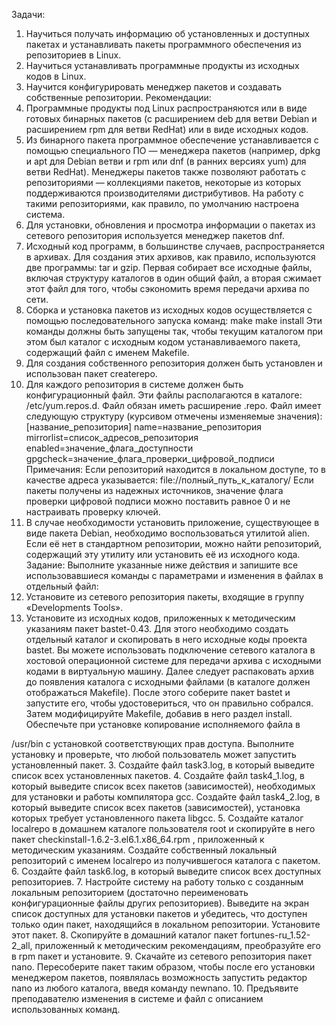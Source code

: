 Задачи:
1. Научиться получать информацию об установленных и доступных пакетах и устанавливать пакеты
программного обеспечения из репозиториев в Linux.
2. Научиться устанавливать программные продукты из исходных кодов в Linux.
3. Научится конфигурировать менеджер пакетов и создавать собственные репозитории.
Рекомендации:
1. Программные продукты под Linux распространяются или в виде готовых бинарных пакетов (с
расширением deb для ветви Debian и расширением rpm для ветви RedHat) или в виде исходных кодов.
2. Из бинарного пакета программное обеспечение устанавливается с помощью специального ПО —
менеджера пакетов (например, dpkg и apt для Debian ветви и rpm или dnf (в ранних версиях yum) для
ветви RedHat). Менеджеры пакетов также позволяют работать с репозиториями — коллекциями пакетов,
некоторые из которых поддерживаются производителями дистрибутивов. На работу с такими
репозиториями, как правило, по умолчанию настроена система.
3. Для установки, обновления и просмотра информации о пакетах из сетевого репозитория используется
менеджер пакетов dnf.
4. Исходный код программ, в большинстве случаев, распространяется в архивах. Для создания этих архивов,
как правило, используются две программы: tar и gzip. Первая собирает все исходные файлы, включая
структуру каталогов в один общий файл, а вторая сжимает этот файл для того, чтобы сэкономить время
передачи архива по сети.
5. Сборка и установка пакетов из исходных кодов осуществляется с помощью последовательного запуска
команд:
make
make install
Эти команды должны быть запущены так, чтобы текущим каталогом при этом был каталог с исходным
кодом устанавливаемого пакета, содержащий файл с именем Makefile.
6. Для создания собственного репозитория должен быть установлен и использован пакет createrepo.
7. Для каждого репозитория в системе должен быть конфигурационный файл. Эти файлы располагаются в
каталоге: /etc/yum.repos.d. Файл обязан иметь расширение .repo. Файл имеет следующую
структуру (курсивом отмечены изменяемые значения):
[название_репозитория]
name=название_репозитория
mirrorlist=список_адресов_репозитория
enabled=значение_флага_доступности
gpgcheck=значение_флага_проверки_цифровой_подписи
Примечания: Если репозиторий находится в локальном доступе, то в качестве адреса указывается:
file://полный_путь_к_каталогу/
Если пакеты получены из надежных источников, значение флага проверки цифровой подписи можно
поставить равное 0 и не настраивать проверку ключей.
8. В случае необходимости установить приложение, существующее в виде пакета Debian, необходимо
воспользоваться утилитой alien. Если её нет в стандартном репозитории, можно найти репозиторий,
содержащий эту утилиту или установить её из исходного кода.
Задание:
Выполните указанные ниже действия и запишите все использовавшиеся команды с параметрами и изменения в
файлах в отдельный файл:
1. Установите из сетевого репозитория пакеты, входящие в группу «Developments Tools».
2. Установите из исходных кодов, приложенных к методическим указаниям пакет bastet-0.43. Для этого
необходимо создать отдельный каталог и скопировать в него исходные коды проекта bastet. Вы
можете использовать подключение сетевого каталога в хостовой операционной системе для передачи
архива с исходными кодами в виртуальную машину. Далее следует распаковать архив до появления
каталога с исходными файлами (в каталоге должен отображаться Makefile). После этого соберите
пакет bastet и запустите его, чтобы удостовериться, что он правильно собрался. Затем модифицируйте
Makefile, добавив в него раздел install. Обеспечьте при установке копирование исполняемого файла в

/usr/bin с установкой соответствующих прав доступа. Выполните установку и проверьте, что любой
пользователь может запустить установленный пакет.
3. Создайте файл task3.log, в который выведите список всех установленных пакетов.
4. Создайте файл task4_1.log, в который выведите список всех пакетов (зависимостей), необходимых
для установки и работы компилятора gcc. Создайте файл task4_2.log, в который выведите список
всех пакетов (зависимостей), установка которых требует установленного пакета libgcc.
5. Создайте каталог localrepo в домашнем каталоге пользователя root и скопируйте в него пакет
checkinstall-1.6.2-3.el6.1.x86_64.rpm , приложенный к методическим указаниям. Создайте
собственный локальный репозиторий с именем localrepo из получившегося каталога с пакетом.
6. Создайте файл task6.log, в который выведите список всех доступных репозиториев.
7. Настройте систему на работу только с созданным локальным репозиторием (достаточно переименовать
конфигурационные файлы других репозиториев). Выведите на экран список доступных для установки
пакетов и убедитесь, что доступен только один пакет, находящийся в локальном репозитории. Установите
этот пакет.
8. Скопируйте в домашний каталог пакет fortunes-ru_1.52-2_all, приложенный к методическим
рекомендациям, преобразуйте его в rpm пакет и установите.
9. Скачайте из сетевого репозитория пакет nano. Пересоберите пакет таким образом, чтобы после его
установки менеджером пакетов, появлялась возможность запустить редактор nano из любого каталога,
введя команду newnano.
10. Предъявите преподавателю изменения в системе и файл с описанием использованных команд.
